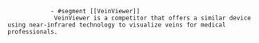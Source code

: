 				- #segment [[VeinViewer]]
				 VeinViewer is a competitor that offers a similar device using near-infrared technology to visualize veins for medical professionals.



